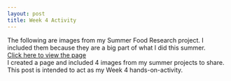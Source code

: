 ```yaml
---
layout: post 
title: Week 4 Activity
---
```

The following are images from my Summer Food Research project. I included them because they are a big part of what I did this summer. 
<br/>
[Click here to view the page](pages/Activity2.md)
<br/> 
I created a page and included 4 images from my summer projects to share. This post is intended to act as my Week 4 hands-on-activity. 
